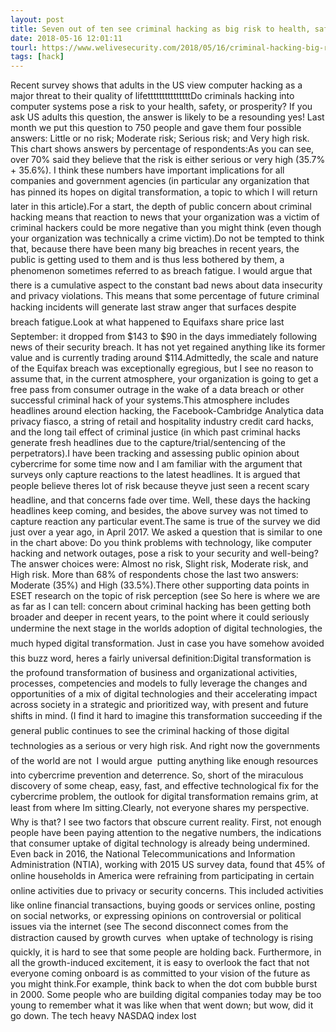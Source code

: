 ```yaml
---
layout: post
title: Seven out of ten see criminal hacking as big risk to health, safety, prosperity
date: 2018-05-16 12:01:11
tourl: https://www.welivesecurity.com/2018/05/16/criminal-hacking-big-risk-health-safety-prosperity/
tags: [hack]
---
```

Recent survey shows that adults in the US view computer hacking as a major threat to their quality of lifetttttttttttttttDo criminals hacking into computer systems pose a risk to your health, safety, or prosperity? If you ask US adults this question, the answer is likely to be a resounding yes! Last month we put this question to 750 people and gave them four possible answers: Little or no risk; Moderate risk; Serious risk; and Very high risk. This chart shows answers by percentage of respondents:As you can see, over 70% said they believe that the risk is either serious or very high (35.7% + 35.6%). I think these numbers have important implications for all companies and government agencies (in particular any organization that has pinned its hopes on digital transformation, a topic to which I will return later in this article).For a start, the depth of public concern about criminal hacking means that reaction to news that your organization was a victim of criminal hackers could be more negative than you might think (even though your organization was technically a crime victim).Do not be tempted to think that, because there have been many big breaches in recent years, the public is getting used to them and is thus less bothered by them, a phenomenon sometimes referred to as breach fatigue. I would argue that there is a cumulative aspect to the constant bad news about data insecurity and privacy violations. This means that some percentage of future criminal hacking incidents will generate last straw anger that surfaces despite breach fatigue.Look at what happened to Equifaxs share price last September: it dropped from $143 to $90 in the days immediately following news of their security breach. It has not yet regained anything like its former value and is currently trading around $114.Admittedly, the scale and nature of the Equifax breach was exceptionally egregious, but I see no reason to assume that, in the current atmosphere, your organization is going to get a free pass from consumer outrage in the wake of a data breach or other successful criminal hack of your systems.This atmosphere includes headlines around election hacking, the Facebook-Cambridge Analytica data privacy fiasco, a string of retail and hospitality industry credit card hacks, and the long tail effect of criminal justice (in which past criminal hacks generate fresh headlines due to the capture/trial/sentencing of the perpetrators).I have been tracking and assessing public opinion about cybercrime for some time now and I am familiar with the argument that surveys only capture reactions to the latest headlines. It is argued that people believe theres lot of risk because theyve just seen a recent scary headline, and that concerns fade over time. Well, these days the hacking headlines keep coming, and besides, the above survey was not timed to capture reaction any particular event.The same is true of the survey we did just over a year ago, in April 2017. We asked a question that is similar to one in the chart above: Do you think problems with technology, like computer hacking and network outages, pose a risk to your security and well-being? The answer choices were: Almost no risk, Slight risk, Moderate risk, and High risk. More than 68% of respondents chose the last two answers: Moderate (35%) and High (33.5%).There other supporting data points in ESET research on the topic of risk perception (see So here is where we are as far as I can tell: concern about criminal hacking has been getting both broader and deeper in recent years, to the point where it could seriously undermine the next stage in the worlds adoption of digital technologies, the much hyped digital transformation. Just in case you have somehow avoided this buzz word, heres a fairly universal definition:Digital transformation is the profound transformation of business and organizational activities, processes, competencies and models to fully leverage the changes and opportunities of a mix of digital technologies and their accelerating impact across society in a strategic and prioritized way, with present and future shifts in mind. (I find it hard to imagine this transformation succeeding if the general public continues to see the criminal hacking of those digital technologies as a serious or very high risk. And right now the governments of the world are not  I would argue  putting anything like enough resources into cybercrime prevention and deterrence. So, short of the miraculous discovery of some cheap, easy, fast, and effective technological fix for the cybercrime problem, the outlook for digital transformation remains grim, at least from where Im sitting.Clearly, not everyone shares my perspective. Why is that? I see two factors that obscure current reality. First, not enough people have been paying attention to the negative numbers, the indications that consumer uptake of digital technology is already being undermined. Even back in 2016, the National Telecommunications and Information Administration (NTIA), working with 2015 US survey data, found that 45% of online households in America were refraining from participating in certain online activities due to privacy or security concerns. This included activities like online financial transactions, buying goods or services online, posting on social networks, or expressing opinions on controversial or political issues via the internet (see The second disconnect comes from the distraction caused by growth curves  when uptake of technology is rising quickly, it is hard to see that some people are holding back. Furthermore, in all the growth-induced excitement, it is easy to overlook the fact that not everyone coming onboard is as committed to your vision of the future as you might think.For example, think back to when the dot com bubble burst in 2000. Some people who are building digital companies today may be too young to remember what it was like when that went down; but wow, did it go down. The tech heavy NASDAQ index lost 